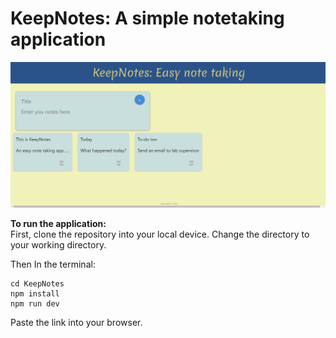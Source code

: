 # KeepNotes: A simple notetaking application
<html><body><img src="./src/assets/screenshot.png" alt="KeepNote app screenshot" / ></body></html>
  
    

**To run the application:**  
First, clone the repository into your local device. Change the directory to your working directory.

Then
In the terminal:
```
cd KeepNotes
npm install
npm run dev
```
Paste the link into your browser.
